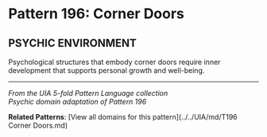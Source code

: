 # Pattern 196: Corner Doors

## PSYCHIC ENVIRONMENT

Psychological structures that embody corner doors require inner development that supports personal growth and well-being.

---

*From the UIA 5-fold Pattern Language collection*  
*Psychic domain adaptation of Pattern 196*

**Related Patterns**: [View all domains for this pattern](../../UIA/md/T196 Corner Doors.md)